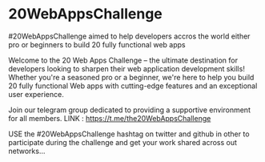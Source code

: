 # 20WebAppsChallenge
#20WebAppsChallenge aimed to help developers accros the world either pro or beginners to build 20 fully functional web apps

Welcome to the 20 Web Apps Challenge – the ultimate destination for developers looking to sharpen their web application development skills! Whether you're a seasoned pro or a beginner, we're here to help you build 20 fully functional Web apps with cutting-edge features and an exceptional user experience.

Join our telegram group dedicated to providing a supportive environment for all members.
LINK : https://t.me/the20WebAppsChallenge

USE the #20WebAppsChallenge hashtag on twitter and github in other to participate during the challenge and get your work shared across out networks...
